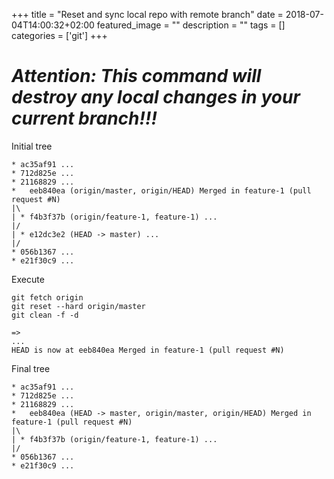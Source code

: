 +++
title =  "Reset and sync local repo with remote branch"
date = 2018-07-04T14:00:32+02:00
featured_image = ""
description = ""
tags = []
categories = ['git']
+++

# *Attention: This command will destroy any local changes in your current branch!!!*


Initial tree

    * ac35af91 ...
    * 712d825e ...
    * 21168829 ...
    *   eeb840ea (origin/master, origin/HEAD) Merged in feature-1 (pull request #N)
    |\  
    | * f4b3f37b (origin/feature-1, feature-1) ...
    |/  
    | * e12dc3e2 (HEAD -> master) ...
    |/  
    * 056b1367 ...
    * e21f30c9 ...


Execute

    git fetch origin
    git reset --hard origin/master
    git clean -f -d

    =>
    ...
    HEAD is now at eeb840ea Merged in feature-1 (pull request #N)


Final tree

    * ac35af91 ...
    * 712d825e ...
    * 21168829 ...
    *   eeb840ea (HEAD -> master, origin/master, origin/HEAD) Merged in feature-1 (pull request #N)
    |\  
    | * f4b3f37b (origin/feature-1, feature-1) ...
    |/  
    * 056b1367 ...
    * e21f30c9 ...
